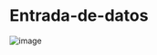 # Entrada-de-datos
![image](https://github.com/user-attachments/assets/dcec39c1-d0a4-45f3-9755-8768653323f2)
